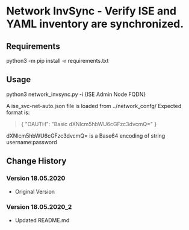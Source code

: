# Network InvSync - Verify ISE and YAML inventory are synchronized.

## Requirements
python3 -m pip install -r requirements.txt

## Usage
python3 network_invsync.py -i {ISE Admin Node FQDN}

A ise_svc-net-auto.json file is loaded from ../network_confg/
Expected format is:

>
> {
>     "OAUTH": "Basic dXNlcm5hbWU6cGFzc3dvcmQ="
> }
>

dXNlcm5hbWU6cGFzc3dvcmQ= is a Base64 encoding of string username:password

## Change History

### Version 18.05.2020
- Original Version

### Version 18.05.2020_2
- Updated README.md
